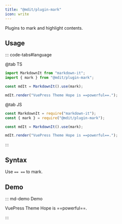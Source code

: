 ```yaml
---
title: "@mdit/plugin-mark"
icon: write
---
```


Plugins to mark and highlight contents.

<!-- more -->

## Usage

::: code-tabs#language

@tab TS

```ts
import MarkdownIt from "markdown-it";
import { mark } from "@mdit/plugin-mark";

const mdIt = MarkdownIt().use(mark);

mdIt.render("VuePress Theme Hope is ==powerful==.");
```

@tab JS

```js
const MarkdownIt = require("markdown-it");
const { mark } = require("@mdit/plugin-mark");

const mdIt = MarkdownIt().use(mark);

mdIt.render("VuePress Theme Hope is ==powerful==.");
```

:::

## Syntax

Use `== ==` to mark.

## Demo

::: md-demo Demo

VuePress Theme Hope is ==powerful==.

:::
